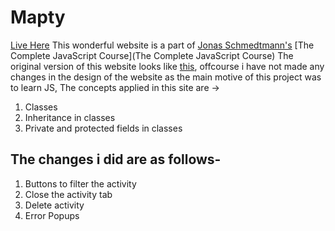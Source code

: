 # Mapty
[Live Here](https://c0smlc.github.io/Mapty/)
This wonderful website is a part of [Jonas Schmedtmann's](https://codingheroes.io/) [The Complete JavaScript Course](The Complete JavaScript Course)
The original version of this website looks like [this](https://iampsr8.github.io/Mapty-App/), offcourse i have not made any changes in the design of the website as the main motive of this project was to learn JS, The concepts applied in this site are ->
1. Classes
2. Inheritance in classes
3. Private and protected fields in classes
## The changes i did are as follows-
1. Buttons to filter the activity
2. Close the activity tab 
3. Delete activity
4. Error Popups
